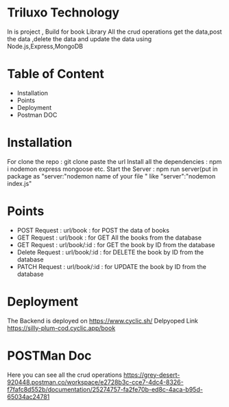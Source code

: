 # Triluxo Technology

 In is project , Build for book Library  All the crud operations  get the data,post the data ,delete the data and update the data using Node.js,Express,MongoDB 

 # Table of Content

  * Installation
  * Points
  * Deployment
  * Postman DOC

# Installation
 For clone the repo :  git clone  paste the url
 Install all the dependencies : npm i nodemon express mongoose  etc.
  Start the Server : npm run server(put in package  as "server:"nodemon  name of your file " like  "server":"nodemon index.js"

  # Points 
  *  POST Request :  url/book   : for POST the data of books
  *  GET Request :  url/book   : for GET All the books from the  database
  *  GET Request :  url/book/:id   : for GET the book by ID from the  database
  *  Delete Request :  url/book/:id   : for DELETE  the book by ID from the  database
*  PATCH Request :  url/book/:id   : for UPDATE  the book by ID from the  database

  # Deployment
  The Backend is deployed on https://www.cyclic.sh/
   Delpyoped Link https://silly-plum-cod.cyclic.app/book

# POSTMan Doc
 Here  you can see all the crud operations
https://grey-desert-920448.postman.co/workspace/e2728b3c-cce7-4dc4-8326-f7fafc8d552b/documentation/25274757-fa2fe70b-ed8c-4aca-b95d-65034ac24781
 
  
